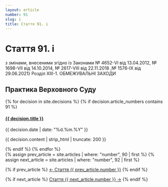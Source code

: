 ```yaml
---
layout: article
number: 91
slug: i
title: Стаття 91. і
---
```


# Стаття 91. і

з змінами, внесеними згідно із Законами № 4652-VI від 13.04.2012, № 1698-VII від 14.10.2014, № 2617-VIII від 22.11.2018 ,№ 1576-IX від 29.06.2021} Розділ XIII-1. ОБМЕЖУВАЛЬНІ ЗАХОДИ

## Практика Верховного Суду

<div class="decisions-container">
{% for decision in site.decisions %}
  {% if decision.article_numbers contains 91 %}
    <div class="decision-item">
      <h4><a href="{{ decision.url }}">{{ decision.title }}</a></h4>
      <p class="decision-date">{{ decision.date | date: "%d.%m.%Y" }}</p>
      <p class="decision-excerpt">{{ decision.content | strip_html | truncate: 200 }}</p>
    </div>
  {% endif %}
{% endfor %}
</div>

<div class="article-navigation">
  {% assign prev_article = site.articles | where: "number", 90 | first %}
  {% assign next_article = site.articles | where: "number", 92 | first %}
  
  {% if prev_article %}
    <a href="{{ prev_article.url }}" class="prev-article">← Стаття {{ prev_article.number }}</a>
  {% endif %}
  
  {% if next_article %}
    <a href="{{ next_article.url }}" class="next-article">Стаття {{ next_article.number }} →</a>
  {% endif %}
</div>
